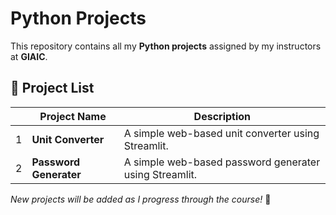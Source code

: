 # Python Projects 
This repository contains all my **Python projects** assigned by my instructors at **GIAIC**.  

## 📂 Project List  

|    | Project Name                 | Description                          |
|----|------------------------------|--------------------------------------|
| 1  | **Unit Converter**           | A simple web-based unit converter using Streamlit.     |
| 2  | **Password Generater**       | A simple web-based password generater using Streamlit. |

*New projects will be added as I progress through the course!* 🚀  
